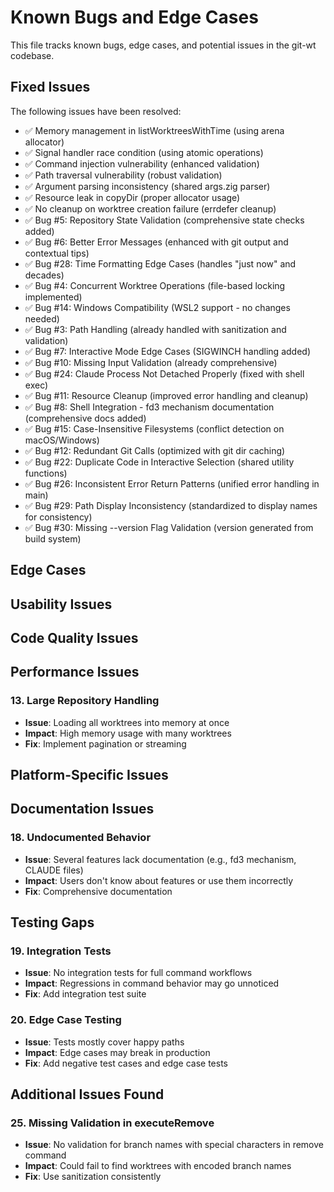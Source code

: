# Known Bugs and Edge Cases

This file tracks known bugs, edge cases, and potential issues in the git-wt codebase.

## Fixed Issues
The following issues have been resolved:
- ✅ Memory management in listWorktreesWithTime (using arena allocator)
- ✅ Signal handler race condition (using atomic operations)
- ✅ Command injection vulnerability (enhanced validation)
- ✅ Path traversal vulnerability (robust validation)
- ✅ Argument parsing inconsistency (shared args.zig parser)
- ✅ Resource leak in copyDir (proper allocator usage)
- ✅ No cleanup on worktree creation failure (errdefer cleanup)
- ✅ Bug #5: Repository State Validation (comprehensive state checks added)
- ✅ Bug #6: Better Error Messages (enhanced with git output and contextual tips)
- ✅ Bug #28: Time Formatting Edge Cases (handles "just now" and decades)
- ✅ Bug #4: Concurrent Worktree Operations (file-based locking implemented)
- ✅ Bug #14: Windows Compatibility (WSL2 support - no changes needed)
- ✅ Bug #3: Path Handling (already handled with sanitization and validation)
- ✅ Bug #7: Interactive Mode Edge Cases (SIGWINCH handling added)
- ✅ Bug #10: Missing Input Validation (already comprehensive)
- ✅ Bug #24: Claude Process Not Detached Properly (fixed with shell exec)
- ✅ Bug #11: Resource Cleanup (improved error handling and cleanup)
- ✅ Bug #8: Shell Integration - fd3 mechanism documentation (comprehensive docs added)
- ✅ Bug #15: Case-Insensitive Filesystems (conflict detection on macOS/Windows)
- ✅ Bug #12: Redundant Git Calls (optimized with git dir caching)
- ✅ Bug #22: Duplicate Code in Interactive Selection (shared utility functions)
- ✅ Bug #26: Inconsistent Error Return Patterns (unified error handling in main)
- ✅ Bug #29: Path Display Inconsistency (standardized to display names for consistency)
- ✅ Bug #30: Missing --version Flag Validation (version generated from build system)

## Edge Cases



## Usability Issues


## Code Quality Issues


## Performance Issues

### 13. Large Repository Handling
- **Issue**: Loading all worktrees into memory at once
- **Impact**: High memory usage with many worktrees
- **Fix**: Implement pagination or streaming

## Platform-Specific Issues

## Documentation Issues

### 18. Undocumented Behavior
- **Issue**: Several features lack documentation (e.g., fd3 mechanism, CLAUDE files)
- **Impact**: Users don't know about features or use them incorrectly
- **Fix**: Comprehensive documentation

## Testing Gaps

### 19. Integration Tests
- **Issue**: No integration tests for full command workflows
- **Impact**: Regressions in command behavior may go unnoticed
- **Fix**: Add integration test suite

### 20. Edge Case Testing
- **Issue**: Tests mostly cover happy paths
- **Impact**: Edge cases may break in production
- **Fix**: Add negative test cases and edge case tests

## Additional Issues Found

### 25. Missing Validation in executeRemove
- **Issue**: No validation for branch names with special characters in remove command
- **Impact**: Could fail to find worktrees with encoded branch names
- **Fix**: Use sanitization consistently

